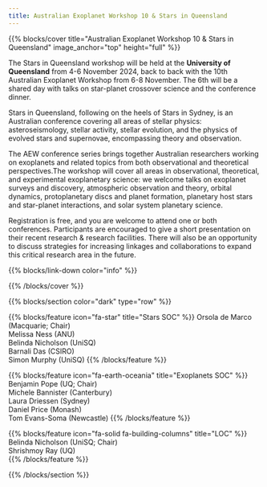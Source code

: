 ```yaml
---
title: Australian Exoplanet Workshop 10 & Stars in Queensland
---
```


{{% blocks/cover title="Australian Exoplanet Workshop 10 & Stars in Queensland" image_anchor="top" height="full" %}}

The Stars in Queensland workshop will be held at the **University of Queensland** from 4-6 November 2024, back to back with the 10th Australian Exoplanet Workshop from 6-8 November. The 6th will be a shared day with talks on star-planet crossover science and the conference dinner. 

Stars in Queensland, following on the heels of Stars in Sydney, is an Australian conference covering all areas of stellar physics: asteroseismology, stellar activity, stellar evolution, and the physics of evolved stars and supernovae, encompassing theory and observation.

The AEW conference series brings together Australian researchers working on exoplanets and related topics from both observational and theoretical perspectives.The workshop will cover all areas in observational, theoretical, and experimental exoplanetary science: we welcome talks on exoplanet surveys and discovery, atmospheric observation and theory, orbital dynamics, protoplanetary discs and planet formation, planetary host stars and star-planet interactions, and solar system planetary science.

Registration is free, and you are welcome to attend one or both conferences. Participants are encouraged to give a short presentation on their recent research & research facilities. There will also be an opportunity to discuss strategies for increasing linkages and collaborations to expand this critical research area in the future. 

<font size="+4"><a href="https://bsky.app/profile/fringetracker.bsky.social" style="color: white;"><i class="fa-brands fa-bluesky"></i></a> 
<a href="https://twitter.com/fringetracker" style="color: white;"><i class="fa-brands fa-twitter"></i></a> 
<a href="https://github.com/aew10" style="color: white;"><i class="fa-brands fa-github"></i></a> 
</font>


{{% blocks/link-down color="info" %}}

{{% /blocks/cover %}}


{{% blocks/section color="dark" type="row" %}}

{{% blocks/feature icon="fa-star" title="Stars SOC" %}}
Orsola de Marco (Macquarie; Chair)<br>
Melissa Ness (ANU)<br>
Belinda Nicholson (UniSQ)<br>
Barnali Das (CSIRO) <br>
Simon Murphy (UniSQ)
{{% /blocks/feature %}}

{{% blocks/feature icon="fa-earth-oceania" title="Exoplanets SOC" %}}
Benjamin Pope (UQ; Chair)<br>
Michele Bannister (Canterbury)<br>
Laura Driessen (Sydney)<br>
Daniel Price (Monash)<br>
Tom Evans-Soma (Newcastle)
{{% /blocks/feature %}}

{{% blocks/feature icon="fa-solid fa-building-columns" title="LOC" %}}
Belinda Nicholson (UniSQ; Chair)<br>
Shrishmoy Ray (UQ)<br>
{{% /blocks/feature %}}

{{% /blocks/section %}}
